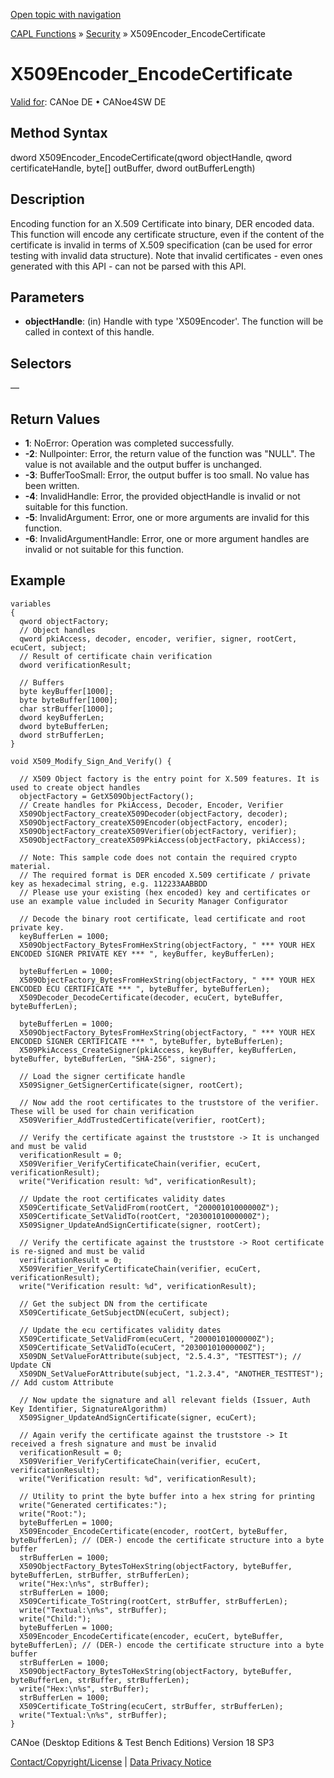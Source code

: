 [Open topic with navigation](../../../../../CANoeDEFamily.htm#Topics/CAPLFunctions/Security/Functions/CAPLfunctionX509Encoder_EncodeCertificate.md)

[CAPL Functions](../../CAPLfunctions.md) » [Security](../CAPLFunctionsSecurityOverview.md) » X509Encoder_EncodeCertificate

# X509Encoder_EncodeCertificate

[Valid for](../../../Shared/FeatureAvailability.md): CANoe DE • CANoe4SW DE

## Method Syntax

dword X509Encoder_EncodeCertificate(qword objectHandle, qword certificateHandle, byte[] outBuffer, dword outBufferLength)

## Description

Encoding function for an X.509 Certificate into binary, DER encoded data. This function will encode any certificate structure, even if the content of the certificate is invalid in terms of X.509 specification (can be used for error testing with invalid data structure). Note that invalid certificates - even ones generated with this API - can not be parsed with this API.

## Parameters

- **objectHandle**: (in) Handle with type 'X509Encoder'. The function will be called in context of this handle.

## Selectors

—

## Return Values

- **1**: NoError: Operation was completed successfully.
- **-2**: Nullpointer: Error, the return value of the function was "NULL". The value is not available and the output buffer is unchanged.
- **-3**: BufferTooSmall: Error, the output buffer is too small. No value has been written.
- **-4**: InvalidHandle: Error, the provided objectHandle is invalid or not suitable for this function.
- **-5**: InvalidArgument: Error, one or more arguments are invalid for this function.
- **-6**: InvalidArgumentHandle: Error, one or more argument handles are invalid or not suitable for this function.

## Example

```plaintext
variables
{
  qword objectFactory;
  // Object handles
  qword pkiAccess, decoder, encoder, verifier, signer, rootCert, ecuCert, subject;
  // Result of certificate chain verification
  dword verificationResult;

  // Buffers
  byte keyBuffer[1000];
  byte byteBuffer[1000];
  char strBuffer[1000];
  dword keyBufferLen;
  dword byteBufferLen;
  dword strBufferLen;
}

void X509_Modify_Sign_And_Verify() {

  // X509 Object factory is the entry point for X.509 features. It is used to create object handles
  objectFactory = GetX509ObjectFactory();
  // Create handles for PkiAccess, Decoder, Encoder, Verifier
  X509ObjectFactory_createX509Decoder(objectFactory, decoder);
  X509ObjectFactory_createX509Encoder(objectFactory, encoder);
  X509ObjectFactory_createX509Verifier(objectFactory, verifier);
  X509ObjectFactory_createX509PkiAccess(objectFactory, pkiAccess);

  // Note: This sample code does not contain the required crypto material.
  // The required format is DER encoded X.509 certificate / private key as hexadecimal string, e.g. 112233AABBDD
  // Please use your existing (hex encoded) key and certificates or use an example value included in Security Manager Configurator

  // Decode the binary root certificate, lead certificate and root private key.
  keyBufferLen = 1000;
  X509ObjectFactory_BytesFromHexString(objectFactory, " *** YOUR HEX ENCODED SIGNER PRIVATE KEY *** ", keyBuffer, keyBufferLen);

  byteBufferLen = 1000;
  X509ObjectFactory_BytesFromHexString(objectFactory, " *** YOUR HEX ENCODED ECU CERTIFICATE *** ", byteBuffer, byteBufferLen);
  X509Decoder_DecodeCertificate(decoder, ecuCert, byteBuffer, byteBufferLen);

  byteBufferLen = 1000;
  X509ObjectFactory_BytesFromHexString(objectFactory, " *** YOUR HEX ENCODED SIGNER CERTIFICATE *** ", byteBuffer, byteBufferLen);
  X509PkiAccess_CreateSigner(pkiAccess, keyBuffer, keyBufferLen, byteBuffer, byteBufferLen, "SHA-256", signer);

  // Load the signer certificate handle
  X509Signer_GetSignerCertificate(signer, rootCert);

  // Now add the root certificates to the truststore of the verifier. These will be used for chain verification
  X509Verifier_AddTrustedCertificate(verifier, rootCert);

  // Verify the certificate against the truststore -> It is unchanged and must be valid
  verificationResult = 0;
  X509Verifier_VerifyCertificateChain(verifier, ecuCert, verificationResult);
  write("Verification result: %d", verificationResult);

  // Update the root certificates validity dates
  X509Certificate_SetValidFrom(rootCert, "20000101000000Z");
  X509Certificate_SetValidTo(rootCert, "20300101000000Z");
  X509Signer_UpdateAndSignCertificate(signer, rootCert);

  // Verify the certificate against the truststore -> Root certificate is re-signed and must be valid
  verificationResult = 0;
  X509Verifier_VerifyCertificateChain(verifier, ecuCert, verificationResult);
  write("Verification result: %d", verificationResult);

  // Get the subject DN from the certificate
  X509Certificate_GetSubjectDN(ecuCert, subject);

  // Update the ecu certificates validity dates
  X509Certificate_SetValidFrom(ecuCert, "20000101000000Z");
  X509Certificate_SetValidTo(ecuCert, "20300101000000Z");
  X509DN_SetValueForAttribute(subject, "2.5.4.3", "TESTTEST"); // Update CN
  X509DN_SetValueForAttribute(subject, "1.2.3.4", "ANOTHER_TESTTEST"); // Add custom Attribute

  // Now update the signature and all relevant fields (Issuer, Auth Key Identifier, SignatureAlgorithm)
  X509Signer_UpdateAndSignCertificate(signer, ecuCert);

  // Again verify the certificate against the truststore -> It received a fresh signature and must be invalid
  verificationResult = 0;
  X509Verifier_VerifyCertificateChain(verifier, ecuCert, verificationResult);
  write("Verification result: %d", verificationResult);

  // Utility to print the byte buffer into a hex string for printing
  write("Generated certificates:");
  write("Root:");
  byteBufferLen = 1000;
  X509Encoder_EncodeCertificate(encoder, rootCert, byteBuffer, byteBufferLen); // (DER-) encode the certificate structure into a byte buffer
  strBufferLen = 1000;
  X509ObjectFactory_BytesToHexString(objectFactory, byteBuffer, byteBufferLen, strBuffer, strBufferLen);
  write("Hex:\n%s", strBuffer);
  strBufferLen = 1000;
  X509Certificate_ToString(rootCert, strBuffer, strBufferLen);
  write("Textual:\n%s", strBuffer);
  write("Child:");
  byteBufferLen = 1000;
  X509Encoder_EncodeCertificate(encoder, ecuCert, byteBuffer, byteBufferLen); // (DER-) encode the certificate structure into a byte buffer
  strBufferLen = 1000;
  X509ObjectFactory_BytesToHexString(objectFactory, byteBuffer, byteBufferLen, strBuffer, strBufferLen);
  write("Hex:\n%s", strBuffer);
  strBufferLen = 1000;
  X509Certificate_ToString(ecuCert, strBuffer, strBufferLen);
  write("Textual:\n%s", strBuffer);
}
```

CANoe (Desktop Editions & Test Bench Editions) Version 18 SP3

[Contact/Copyright/License](../../../Shared/ContactCopyrightLicense.md) | [Data Privacy Notice](https://www.vector.com/int/en/company/get-info/privacy-policy/)
